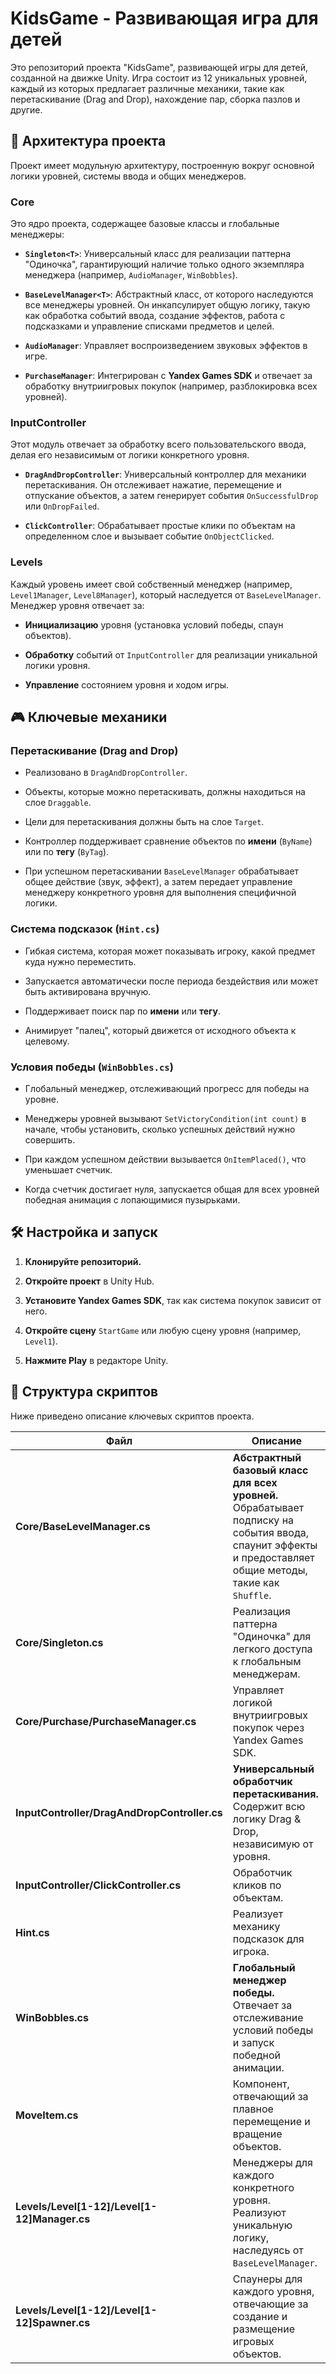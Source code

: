 # KidsGame - Развивающая игра для детей

Это репозиторий проекта "KidsGame", развивающей игры для детей, созданной на движке Unity. Игра состоит из 12 уникальных уровней, каждый из которых предлагает различные механики, такие как перетаскивание (Drag and Drop), нахождение пар, сборка пазлов и другие.


## 🚀 Архитектура проекта

Проект имеет модульную архитектуру, построенную вокруг основной логики уровней, системы ввода и общих менеджеров.


### Core

Это ядро проекта, содержащее базовые классы и глобальные менеджеры:

- **`Singleton<T>`**: Универсальный класс для реализации паттерна "Одиночка", гарантирующий наличие только одного экземпляра менеджера (например, `AudioManager`, `WinBobbles`).

- **`BaseLevelManager<T>`**: Абстрактный класс, от которого наследуются все менеджеры уровней. Он инкапсулирует общую логику, такую как обработка событий ввода, создание эффектов, работа с подсказками и управление списками предметов и целей.

- **`AudioManager`**: Управляет воспроизведением звуковых эффектов в игре.

- **`PurchaseManager`**: Интегрирован с **Yandex Games SDK** и отвечает за обработку внутриигровых покупок (например, разблокировка всех уровней).


### InputController

Этот модуль отвечает за обработку всего пользовательского ввода, делая его независимым от логики конкретного уровня.

- **`DragAndDropController`**: Универсальный контроллер для механики перетаскивания. Он отслеживает нажатие, перемещение и отпускание объектов, а затем генерирует события `OnSuccessfulDrop` или `OnDropFailed`.

- **`ClickController`**: Обрабатывает простые клики по объектам на определенном слое и вызывает событие `OnObjectClicked`.


### Levels

Каждый уровень имеет свой собственный менеджер (например, `Level1Manager`, `Level8Manager`), который наследуется от `BaseLevelManager`. Менеджер уровня отвечает за:

- **Инициализацию** уровня (установка условий победы, спаун объектов).

- **Обработку** событий от `InputController` для реализации уникальной логики уровня.

- **Управление** состоянием уровня и ходом игры.


## 🎮 Ключевые механики

### Перетаскивание (Drag and Drop)

- Реализовано в `DragAndDropController`.

- Объекты, которые можно перетаскивать, должны находиться на слое `Draggable`.

- Цели для перетаскивания должны быть на слое `Target`.

- Контроллер поддерживает сравнение объектов по **имени** (`ByName`) или по **тегу** (`ByTag`).

- При успешном перетаскивании `BaseLevelManager` обрабатывает общее действие (звук, эффект), а затем передает управление менеджеру конкретного уровня для выполнения специфичной логики.


### Система подсказок (`Hint.cs`)

- Гибкая система, которая может показывать игроку, какой предмет куда нужно переместить.

- Запускается автоматически после периода бездействия или может быть активирована вручную.

- Поддерживает поиск пар по **имени** или **тегу**.

- Анимирует "палец", который движется от исходного объекта к целевому.


### Условия победы (`WinBobbles.cs`)

- Глобальный менеджер, отслеживающий прогресс для победы на уровне.

- Менеджеры уровней вызывают `SetVictoryCondition(int count)` в начале, чтобы установить, сколько успешных действий нужно совершить.

- При каждом успешном действии вызывается `OnItemPlaced()`, что уменьшает счетчик.

- Когда счетчик достигает нуля, запускается общая для всех уровней победная анимация с лопающимися пузырьками.


## 🛠️ Настройка и запуск

1. **Клонируйте репозиторий.**

2. **Откройте проект** в Unity Hub.

3. **Установите Yandex Games SDK**, так как система покупок зависит от него.

4. **Откройте сцену** `StartGame` или любую сцену уровня (например, `Level1`).

5. **Нажмите Play** в редакторе Unity.


## 📂 Структура скриптов

Ниже приведено описание ключевых скриптов проекта.

| Файл                                           | Описание                                                                                                                                                   |
| ---------------------------------------------- | ---------------------------------------------------------------------------------------------------------------------------------------------------------- |
| **Core/BaseLevelManager.cs**                   | **Абстрактный базовый класс для всех уровней.** Обрабатывает подписку на события ввода, спаунит эффекты и предоставляет общие методы, такие как `Shuffle`. |
| **Core/Singleton.cs**                          | Реализация паттерна "Одиночка" для легкого доступа к глобальным менеджерам.                                                                                |
| **Core/Purchase/PurchaseManager.cs**           | Управляет логикой внутриигровых покупок через Yandex Games SDK.                                                                                            |
| **InputController/DragAndDropController.cs**   | **Универсальный обработчик перетаскивания.** Содержит всю логику Drag & Drop, независимую от уровня.                                                       |
| **InputController/ClickController.cs**         | Обработчик кликов по объектам.                                                                                                                             |
| **Hint.cs**                                    | Реализует механику подсказок для игрока.                                                                                                                   |
| **WinBobbles.cs**                              | **Глобальный менеджер победы.** Отвечает за отслеживание условий победы и запуск победной анимации.                                                        |
| **MoveItem.cs**                                | Компонент, отвечающий за плавное перемещение и вращение объектов.                                                                                          |
| **Levels/Level\[1-12]/Level\[1-12]Manager.cs** | Менеджеры для каждого конкретного уровня. Реализуют уникальную логику, наследуясь от `BaseLevelManager`.                                                   |
| **Levels/Level\[1-12]/Level\[1-12]Spawner.cs** | Спаунеры для каждого уровня, отвечающие за создание и размещение игровых объектов.                                                                         |
